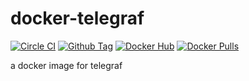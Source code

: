 # docker-telegraf
[![Circle CI](https://img.shields.io/circleci/project/benfb/docker-telegraf.svg)](https://circleci.com/gh/benfb/docker-telegraf) [![Github Tag](https://img.shields.io/github/tag/benfb/docker-telegraf.svg)](https://github.com/benfb/docker-telegraf/releases/tag/v0.1.4) [![Docker Hub](https://img.shields.io/badge/docker-ready-blue.svg)](https://registry.hub.docker.com/u/bbailey/telegraf/) [![Docker Pulls](https://img.shields.io/docker/pulls/bbailey/telegraf.svg)](https://registry.hub.docker.com/u/bbailey/telgraf/)

a docker image for telegraf
